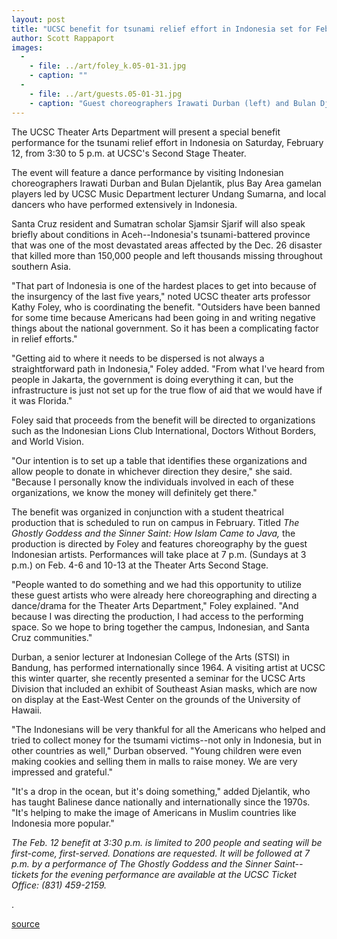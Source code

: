 ```yaml
---
layout: post
title: "UCSC benefit for tsunami relief effort in Indonesia set for February 12"
author: Scott Rappaport
images:
  -
    - file: ../art/foley_k.05-01-31.jpg
    - caption: ""
  -
    - file: ../art/guests.05-01-31.jpg
    - caption: "Guest choreographers Irawati Durban (left) and Bulan Djelantik will perform a variety of dances from Indonesia at the Feb. 12 benefit at UCSC's Second Stage Theater. Below, theater arts professor Kathy Foley is coordinator of the Tsunami Relief Benefit. Photo: Scott Rappaport"
---
```


The UCSC Theater Arts Department will present a special benefit performance for the tsunami relief effort in Indonesia on Saturday, February 12, from 3:30 to 5 p.m. at UCSC's Second Stage Theater.   

The event will feature a dance performance by visiting Indonesian choreographers Irawati Durban and Bulan Djelantik, plus Bay Area gamelan players led by UCSC Music Department lecturer Undang Sumarna, and local dancers who have performed extensively in Indonesia.   

Santa Cruz resident and Sumatran scholar Sjamsir Sjarif will also speak briefly about conditions in Aceh--Indonesia's tsunami-battered province that was one of the most devastated areas affected by the Dec. 26 disaster that killed more than 150,000 people and left thousands missing throughout southern Asia.

"That part of Indonesia is one of the hardest places to get into because of the insurgency of the last five years," noted UCSC theater arts professor Kathy Foley, who is coordinating the benefit. "Outsiders have been banned for some time because Americans had been going in and writing negative things about the national government. So it has been a complicating factor in relief efforts."

"Getting aid to where it needs to be dispersed is not always a straightforward path in Indonesia," Foley added. "From what I've heard from people in Jakarta, the government is doing everything it can, but the infrastructure is just not set up for the true flow of aid that we would have if it was Florida."

Foley said that proceeds from the benefit will be directed to organizations such as the Indonesian Lions Club International, Doctors Without Borders, and World Vision.

"Our intention is to set up a table that identifies these organizations and allow people to donate in whichever direction they desire," she said. "Because I personally know the individuals involved in each of these organizations, we know the money will definitely get there."

The benefit was organized in conjunction with a student theatrical production that is scheduled to run on campus in February. Titled _The Ghostly Goddess and the Sinner Saint: How Islam Came to Java,_ the production is directed by Foley and features choreography by the guest Indonesian artists. Performances will take place at 7 p.m. (Sundays at 3 p.m.) on Feb. 4-6 and 10-13 at the Theater Arts Second Stage.

"People wanted to do something and we had this opportunity to utilize these guest artists who were already here choreographing and directing a dance/drama for the Theater Arts Department," Foley explained. "And because I was directing the production, I had access to the performing space. So we hope to bring together the campus, Indonesian, and Santa Cruz communities."  

Durban, a senior lecturer at Indonesian College of the Arts (STSI) in Bandung, has performed internationally since 1964. A visiting artist at UCSC this winter quarter, she recently presented a seminar for the UCSC Arts Division that included an exhibit of Southeast Asian masks, which are now on display at the East-West Center on the grounds of the University of Hawaii.  

"The Indonesians will be very thankful for all the Americans who helped and tried to collect money for the tsumami victims--not only in Indonesia, but in other countries as well," Durban observed. "Young children were even making cookies and selling them in malls to raise money. We are very impressed and grateful."  

"It's a drop in the ocean, but it's doing something," added Djelantik, who has taught Balinese dance nationally and internationally since the 1970s. "It's helping to make the image of Americans in Muslim countries like Indonesia more popular."  

  
_The Feb. 12 benefit at 3:30 p.m. is limited to 200 people and seating will be first-come, first-served. Donations are requested. It will be followed at 7 p.m. by a performance of The Ghostly Goddess and the Sinner Saint--tickets for the evening performance are available at the UCSC Ticket Office: (831) 459-2159._  
  
  
  
.  

[source](http://www1.ucsc.edu/currents/04-05/01-31/benefit.asp "Permalink to benefit")
